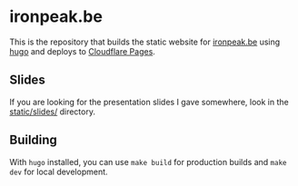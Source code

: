 
# ironpeak.be

This is the repository that builds the static website for [ironpeak.be](https://ironpeak.be/) using [hugo](https://gohugo.io/) and deploys to [Cloudflare Pages](https://pages.cloudflare.com).

## Slides

If you are looking for the presentation slides I gave somewhere, look in the [static/slides/](static/slides/) directory.

## Building

With `hugo` installed, you can use `make build` for production builds and `make dev` for local development.
